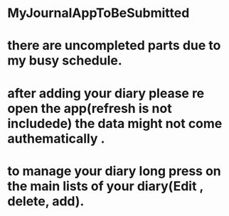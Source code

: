 # MyJournalAppToBeSubmitted
# there are uncompleted parts due to my busy schedule.
# after adding your diary please re open the app(refresh is not includede) the data might not come authematically .
# to manage your diary long press on the main lists of your diary(Edit , delete, add).
